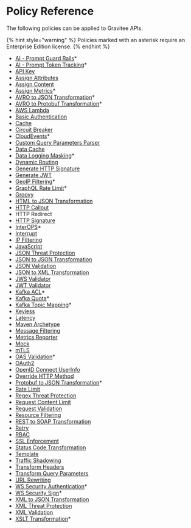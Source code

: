# Policy Reference

The following policies can be applied to Gravitee APIs.

{% hint style="warning" %}
Policies marked with an asterisk require an Enterprise Edition license.
{% endhint %}

* [AI - Prompt Guard Rails](../ai-prompt-guard-rails.md)\*
* [AI - Prompt Token Tracking](../ai-prompt-token-tracking.md)\*
* [API Key](../api-key.md)
* [Assign Attributes](../assign-attributes.md)
* [Assign Content](../assign-content.md)
* [Assign Metrics](../assign-metrics.md)\*
* [AVRO to JSON Transformation](../avro-to-json.md)\*
* [AVRO to Protobuf Transformation](../avro-to-protobuf.md)\*
* [AWS Lambda](../aws-lambda.md)
* [Basic Authentication](../basic-authentication.md)
* [Cache](../cache.md)
* [Circuit Breaker](../circuit-breaker.md)
* [CloudEvents](../cloudevents.md)\*
* [Custom Query Parameters Parser](../custom-query-parameters-parser.md)
* [Data Cache](../data-cache.md)
* [Data Logging Masking](../data-logging-masking.md)\*
* [Dynamic Routing](../dynamic-routing.md)
* [Generate HTTP Signature](../generate-http-signature.md)
* [Generate JWT](../generate-jwt.md)
* [GeoIP Filtering](../geoip-filtering.md)\*
* [GraphQL Rate Limit](../graphql-rate-limit.md)\*
* [Groovy](../groovy.md)
* [HTML to JSON Transformation](../html-to-json.md)
* [HTTP Callout](../http-callout.md)
* HTTP Redirect
* [HTTP Signature](../http-signature.md)
* [InterOPS](../interops.md)\*
* [Interrupt](../interrupt.md)
* [IP Filtering](../ip-filtering.md)
* [JavaScript](../javascript.md)
* [JSON Threat Protection](../json-threat-protection.md)
* [JSON to JSON Transformation](../json-to-json.md)
* [JSON Validation](../json-validation.md)
* [JSON to XML Transformation](../json-to-xml.md)
* [JWS Validator](../jws-validator.md)
* [JWT Validator](../jwt-validator.md)
* [Kafka ACL](../kafka-acl.md)\*
* [Kafka Quota](../kafka-quota.md)\*
* [Kafka Topic Mapping](../kafka-topic-mapping.md)\*
* [Keyless](../keyless.md)
* [Latency](../latency.md)
* [Maven Archetype](../maven-archetype.md)
* [Message Filtering](../message-filtering.md)
* [Metrics Reporter](../metrics-reporter.md)
* [Mock](../mock.md)
* [mTLS](../mtls.md)
* [OAS Validation](../oas-validation.md)\*
* [OAuth2](../oauth2/)
* [OpenID Connect UserInfo](../openid-connect-userinfo.md)
* [Override HTTP Method](../override-http-method.md)
* [Protobuf to JSON Transformation](../protobuf-to-json.md)\*
* [Rate Limit](../rate-limit.md)
* [Regex Threat Protection](../regex-threat-protection.md)
* [Request Content Limit](../request-content-limit.md)
* [Request Validation](../request-validation.md)
* [Resource Filtering](../resource-filtering.md)
* [REST to SOAP Transformation](../rest-to-soap.md)
* [Retry](../retry.md)
* [RBAC](../role-based-access-control-rbac.md)
* [SSL Enforcement](../ssl-enforcement.md)
* [Status Code Transformation](../status-code-transformation.md)
* [Template](../template.md)
* [Traffic Shadowing](../traffic-shadowing.md)
* [Transform Headers](../transform-headers.md)
* [Transform Query Parameters](../transform-query-parameters.md)
* [URL Rewriting](../url-rewriting.md)
* [WS Security Authentication](../ws-security-authentication.md)\*
* [WS Security Sign](../ws-security-sign.md)\*
* [XML to JSON Transformation](../xml-to-json.md)
* [XML Threat Protection](../xml-threat-protection.md)
* [XML Validation](../xml-validation.md)
* [XSLT Transformation](../xslt.md)\*
